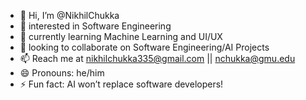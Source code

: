 - 👋 Hi, I’m @NikhilChukka
- 👀 interested in Software Engineering
- 🌱 currently learning Machine Learning and UI/UX
- 💞️ looking to collaborate on Software Engineering/AI Projects
- 📫 Reach me at nikhilchukka335@gmail.com || nchukka@gmu.edu
- 😄 Pronouns: he/him
- ⚡ Fun fact: AI won’t replace software developers!

<!---
NikhilChukka/NikhilChukka is a ✨ special ✨ repository because its `README.md` (this file) appears on your GitHub profile.
You can click the Preview link to take a look at your changes.
--->

